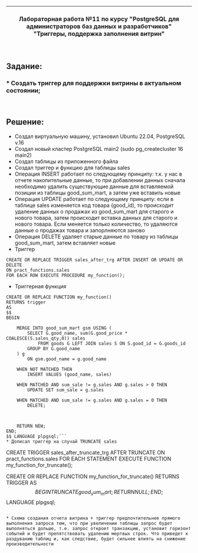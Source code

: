 | **<br/>Лабораторная работа №11 по курсу "PostgreSQL для администраторов баз данных и разработчиков"<br/>"Триггеры, поддержка заполнения витрин"<br/>**|
|---|

<br/>

## Задание:
### * Создать триггер для поддержки витрины в актуальном состоянии;


<br/>

## Решение:

* Создал виртуальную машину, установил Ubuntu 22.04, PostgreSQL v.16
* Создал новый кластер PostgreSQL main2 (sudo pg_createcluster 16 main2)
* Создал таблицы из приложенного файла
* Создал триггер и функцию для таблицы sales
* Операция INSERT работает по следующему принципу: т.к. у нас в отчете накопительные данные, то при добавлении данных сначала необходимо удалить существующие данные для вставляемой позиции из таблицы good_sum_mart, а затем уже вставить новые
* Операция UPDATE работает по следующему принципу: если в таблице sales изменяется код товара (good_id), то происходит удаление данных о продажах из good_sum_mart для старого и нового товара, затем происходит вставка данных для старого и нового товара. Если меняется только количество, то удаляются данные о продажах товара и запорлняются заново
* Операция DELETE удаляет старые данные по товару из таблицы good_sum_mart, затем вставляет новые
* Триггер
```
CREATE OR REPLACE TRIGGER sales_after_trg AFTER INSERT OR UPDATE OR DELETE
ON pract_functions.sales
FOR EACH ROW EXECUTE PROCEDURE my_function();
```
* Триггерная функция
```
CREATE OR REPLACE FUNCTION my_function()
RETURNS trigger
AS
$$
BEGIN

	MERGE INTO good_sum_mart gsm USING (
		SELECT G.good_name, sum(G.good_price * COALESCE(S.sales_qty,0)) sales
			FROM goods G LEFT JOIN sales S ON S.good_id = G.goods_id
		GROUP BY G.good_name
	) g
		ON gsm.good_name = g.good_name
	
    WHEN NOT MATCHED THEN 
		INSERT VALUES (good_name, sales)
		
    WHEN MATCHED AND sum_sale != g.sales AND g.sales > 0 THEN
	    UPDATE SET sum_sale = g.sales
		
	WHEN MATCHED AND sum_sale != g.sales AND g.sales = 0 THEN
		DELETE; 
	
    
    
	RETURN NEW;
END;
$$ LANGUAGE plpgsql;```
* Дописал триггер на случай TRUNCATE sales
```
CREATE TRIGGER sales_after_truncate_trg
AFTER TRUNCATE ON pract_functions.sales
FOR EACH STATEMENT
EXECUTE FUNCTION my_function_for_truncate();


CREATE OR REPLACE FUNCTION my_function_for_truncate()
RETURNS TRIGGER AS
$$
BEGIN
    TRUNCATE good_sum_mart;
    RETURN NULL;
END;
$$
LANGUAGE plpgsql;

```

* Схема создания отчета витрина + триггер предпочтительнее прямого выполнения запроса тем, что при увеличении таблицы запрос будет выполняться дольше, т.е. запрос откроет транзакцию, установит горизонт событий и будет препятствовать удалению мертвых строк. Что приведет к раздуванию таблиц и, как следствие, будет сильнее влиять на снижение производительности